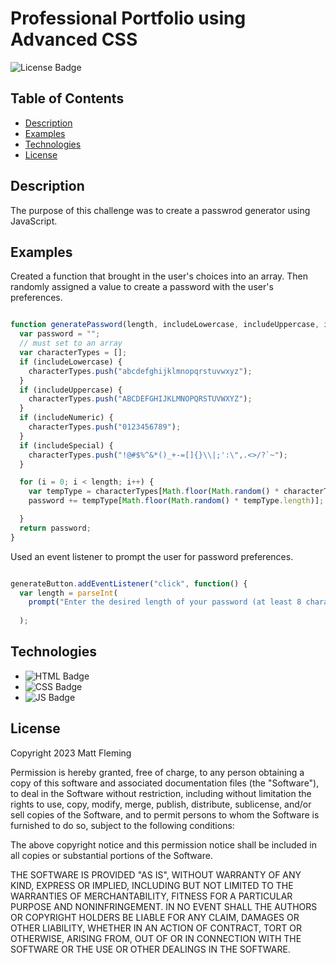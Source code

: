 
# Professional Portfolio using Advanced CSS
![License Badge](https://img.shields.io/badge/License-MIT-green)

## Table of Contents
* [Description](#description)
* [Examples](#examples)
* [Technologies](#technologies)
* [License](#license)


## Description
The purpose of this challenge was to create a passwrod generator using JavaScript.

## Examples
Created a function that brought in the user's choices into an array. Then randomly assigned a value to create a password with the user's preferences.
```JavaScript

function generatePassword(length, includeLowercase, includeUppercase, includeNumeric, includeSpecial) {
  var password = "";
  // must set to an array
  var characterTypes = [];
  if (includeLowercase) {
    characterTypes.push("abcdefghijklmnopqrstuvwxyz");
  }
  if (includeUppercase) {
    characterTypes.push("ABCDEFGHIJKLMNOPQRSTUVWXYZ");
  }
  if (includeNumeric) {
    characterTypes.push("0123456789");
  }
  if (includeSpecial) {
    characterTypes.push("!@#$%^&*()_+-=[]{}\\|;':\",.<>/?`~");
  }

  for (i = 0; i < length; i++) {
    var tempType = characterTypes[Math.floor(Math.random() * characterTypes.length)];
    password += tempType[Math.floor(Math.random() * tempType.length)];

  }
  return password;
}
```

Used an event listener to prompt the user for password preferences. 
```JavaScript

generateButton.addEventListener("click", function() {
  var length = parseInt(
    prompt("Enter the desired length of your password (at least 8 characters)")
 
  );
```
## Technologies
* ![HTML Badge](https://img.shields.io/badge/Language-HTML-blue)
* ![CSS Badge](https://img.shields.io/badge/Language-CSS-yellow)
* ![JS Badge](https://img.shields.io/badge/Language-JavaScript-yellow)

## License
Copyright 2023 Matt Fleming

Permission is hereby granted, free of charge, to any person obtaining a copy of this software and associated documentation files (the "Software"), to deal in the Software without restriction, including without limitation the rights to use, copy, modify, merge, publish, distribute, sublicense, and/or sell copies of the Software, and to permit persons to whom the Software is furnished to do so, subject to the following conditions:

The above copyright notice and this permission notice shall be included in all copies or substantial portions of the Software.

THE SOFTWARE IS PROVIDED "AS IS", WITHOUT WARRANTY OF ANY KIND, EXPRESS OR IMPLIED, INCLUDING BUT NOT LIMITED TO THE WARRANTIES OF MERCHANTABILITY, FITNESS FOR A PARTICULAR PURPOSE AND NONINFRINGEMENT. IN NO EVENT SHALL THE AUTHORS OR COPYRIGHT HOLDERS BE LIABLE FOR ANY CLAIM, DAMAGES OR OTHER LIABILITY, WHETHER IN AN ACTION OF CONTRACT, TORT OR OTHERWISE, ARISING FROM, OUT OF OR IN CONNECTION WITH THE SOFTWARE OR THE USE OR OTHER DEALINGS IN THE SOFTWARE.